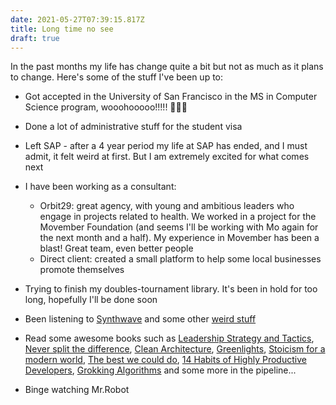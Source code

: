 ```yaml
---
date: 2021-05-27T07:39:15.817Z
title: Long time no see
draft: true
---
```

In the past months my life has change quite a bit but not as much as it plans to change. Here's some of the stuff I've been up to:

* Got accepted in the University of San Francisco in the MS in Computer Science program, wooohooooo!!!!! 🎉🎉🎉
* Done a lot of administrative stuff for the student visa
* Left SAP - after a 4 year period my life at SAP has ended, and I must admit, it felt weird at first. But I am extremely excited for what comes next
* I have been working as a consultant: 

  * Orbit29: great agency, with young and ambitious leaders who engage in projects related to health. We worked in a project for the Movember Foundation (and seems I'll be working with Mo again for the next month and a half). My experience in Movember has been a blast! Great team, even better people
  * Direct client: created a small platform to help some local businesses promote themselves
* Trying to finish my doubles-tournament library. It's been in hold for too long, hopefully I'll be done soon
* Been listening to [Synthwave](https://open.spotify.com/playlist/5dtGBIvNampf6lp7657CCu?si=59d3e33aea2d4656) and some other [weird stuff](https://open.spotify.com/track/5yc4EoseQaxO7wo0wz1Qzh?si=9dea3678dd37438c)
* Read some awesome books such as [Leadership Strategy and Tactics](https://www.amazon.com/Leadership-Strategy-and-Tactics-audiobook/dp/B07THC92JS/ref=sr_1_1?dchild=1&keywords=leadership+jocko&qid=1622101634&sr=8-1), [Never split the difference](https://www.amazon.com/Never-Split-Difference-audiobook/dp/B01COR1GM2/ref=sr_1_1?dchild=1&keywords=never+split+the+difference&qid=1622101668&s=audible&sr=1-1), [Clean Architecture](https://www.amazon.com/Clean-Architecture-Craftsmans-Software-Structure/dp/B08X8H5G2J/ref=sr_1_1?dchild=1&keywords=clean+architecture&qid=1622101704&s=audible&sr=1-1), [Greenlights](https://www.amazon.com/Greenlights/dp/B08HLW2JXD/ref=sr_1_1?dchild=1&keywords=greenlights&qid=1622102257&sr=8-1), [Stoicism for a modern world](https://gumroad.com/l/stoicism), [The best we could do](https://www.amazon.com/Best-We-Could-Do-Illustrated/dp/1419718789/ref=sr_1_1?dchild=1&keywords=the+best+we+could+do&qid=1622102328&sr=8-1), [14 Habits of Highly Productive Developers](https://www.amazon.com/14-Habits-Highly-Productive-Developers-ebook/dp/B08BF74RRG/ref=sr_1_1?dchild=1&keywords=14+habits+of+highly&qid=1622102378&sr=8-1), [Grokking Algorithms](https://www.amazon.com/Grokking-Algorithms-illustrated-programmers-curious/dp/1617292230/ref=sr_1_1?dchild=1&keywords=grokking+algorithms&qid=1622102420&sr=8-1) and some more in the pipeline...
* Binge watching Mr.Robot